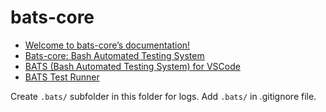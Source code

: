 # bats-core

* [Welcome to bats-core’s documentation!](https://bats-core.readthedocs.io/en/stable/)
* [Bats-core: Bash Automated Testing System](https://github.com/bats-core/bats-core)
* [BATS (Bash Automated Testing System) for VSCode](https://github.com/bats-core/bats-vscode)
* [BATS Test Runner](https://github.com/kenherring/bats-test-runner)

Create `.bats/` subfolder in this folder for logs. Add `.bats/` in .gitignore file.
